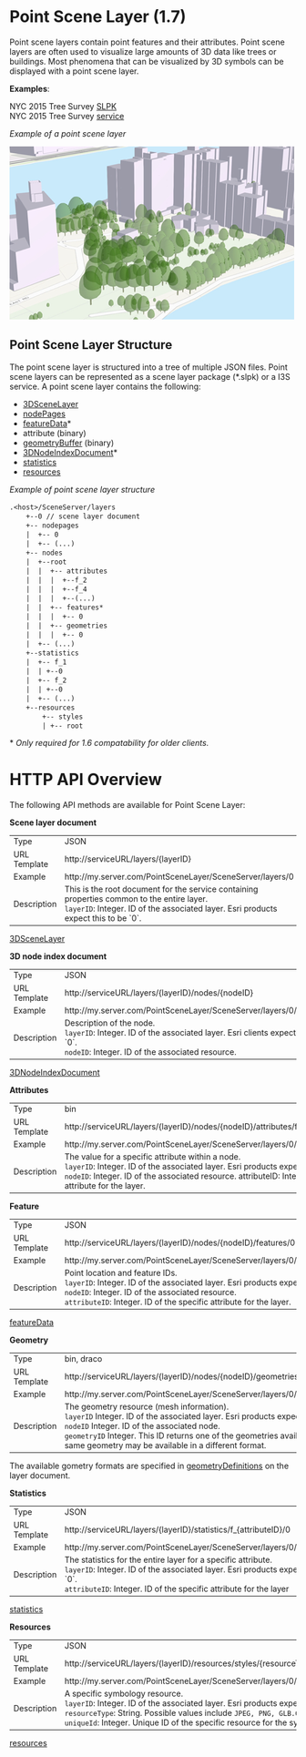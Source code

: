 # Point Scene Layer (1.7)

Point scene layers contain point features and their attributes. Point scene layers are often used to visualize large amounts of 3D data like trees or buildings.  Most phenomena that can be visualized by 3D symbols can be displayed with a point scene layer.

**Examples**:<br />

NYC 2015 Tree Survey [SLPK](https://www.arcgis.com/home/item.html?id=7f3221f2984f49d89a9ef6d114d5f748)
<br>
NYC 2015 Tree Survey [service](https://www.arcgis.com/home/item.html?id=b9d916c329df40a2a1611c9d3e253c69)

*Example of a point scene layer*

![Point Scene Layer](../img/PointSceneLayer.png)

## Point Scene Layer Structure
The point scene layer is structured into a tree of multiple JSON files. Point scene layers can be represented as a scene layer package (*.slpk) or a I3S service. A point scene layer contains the following:

- [3DSceneLayer](3DSceneLayer.psl.md)
- [nodePages](nodePage.cmn.md)
- [featureData](featureData.cmn.md)*
- attribute (binary)
- [geometryBuffer](geometryBuffer.cmn.md) (binary)
- [3DNodeIndexDocument](3DNodeIndexDocument.cmn.md)*
- [statistics](statisticsInfo.cmn.md)
- [resources](resource.psl.md)

*Example of point scene layer structure*

```
.<host>/SceneServer/layers
	+--0 // scene layer document
	+-- nodepages
	|  +-- 0
	|  +-- (...)
	+-- nodes
	|  +--root
	|  |  +-- attributes
	|  |  |  +--f_2
	|  |  |  +--f_4
	|  |  |  +--(...)
	|  |  +-- features*
	|  |  |  +-- 0
	|  |  +-- geometries    
	|  |  |  +-- 0
	|  +-- (...)
	+--statistics
	|  +-- f_1
	|  | +--0
	|  +-- f_2
	|  | +--0
	|  +-- (...)
	+--resources
	    +-- styles
	 	| +-- root
```
\* <i>Only required for 1.6 compatability for older clients.</i>

# HTTP API Overview
The following API methods are available for Point Scene Layer:

**Scene layer document**

<table>
<tr>
    <td>Type</td>
    <td>JSON</td>
</tr>
<tr>
    <td>URL Template</td>
    <td>http://serviceURL/layers/{layerID}</td>
</tr>
<tr>
    <td>Example</td>
    <td>http://my.server.com/PointSceneLayer/SceneServer/layers/0</td>
</tr>
<tr>
    <td>Description</td>
    <td>This is the root document for the service containing properties common to the entire layer.<br/>
    <code>layerID</code>: Integer. ID of the associated layer. Esri products expect this to be `0`.</td>
</tr>
</table>

[3DSceneLayer](3DSceneLayer.psl.md)

**3D node index document**

<table>
<tr>
    <td>Type</td>
    <td>JSON</td>
</tr>
<tr>
    <td>URL Template</td>
    <td>http://serviceURL/layers/{layerID}/nodes/{nodeID}</td>
</tr>
<tr>
    <td>Example</td>
    <td>http://my.server.com/PointSceneLayer/SceneServer/layers/0/nodes/98</td>
</tr>
<tr>
    <td>Description</td>
    <td>Description of the node.<br/>
    <code>layerID</code>: Integer. ID of the associated layer. Esri clients expect this to be `0`.<br/>
    <code>nodeID</code>: Integer. ID of the associated resource.</td>
</tr>
</table>

[3DNodeIndexDocument](3DNodeIndexDocument.cmn.md)

**Attributes**
<table>
<tr>
    <td>Type</td>
    <td>bin</td>
</tr>
<tr>
    <td>URL Template</td>
    <td>http://serviceURL/layers/{layerID}/nodes/{nodeID}/attributes/f_{attributeID}/0</td>
</tr>
<tr>
    <td>Example</td>
    <td>http://my.server.com/PointSceneLayer/SceneServer/layers/0/nodes/98/attributes/f_8/0 </td>
</tr>
<tr>
    <td>Description</td>
    <td>The value for a specific attribute within a node.<br/>
    <code>layerID</code>: Integer. ID of the associated layer. Esri products expect this to be `0`.<br/>
    <code>nodeID</code>: Integer. ID of the associated resource. attributeID: Integer. ID of the specific attribute for the layer. </td>
</tr>
</table>

**Feature**
<table>
<tr>
    <td>Type</td>
    <td>JSON</td>
</tr>
<tr>
    <td>URL Template</td>
    <td>http://serviceURL/layers/{layerID}/nodes/{nodeID}/features/0</td>
</tr>
<tr>
    <td>Example</td>
    <td>http://my.server.com/PointSceneLayer/SceneServer/layers/0/nodes/98/features/0 </td>
</tr>
<tr>
    <td>Description</td>
    <td>Point location and feature IDs.<br/>
    <code>layerID</code>: Integer. ID of the associated layer. Esri products expect this to be `0`.<br/>
    <code>nodeID</code>: Integer. ID of the associated resource.<br/>
    <code>attributeID</code>: Integer. ID of the specific attribute for the layer. </td>
</tr>
</table>

[featureData](featureData.cmn.md)

**Geometry**
<table>
<tr>
    <td>Type</td>
    <td>bin, draco</td>
</tr>
<tr>
    <td>URL Template</td>
    <td>http://serviceURL/layers/{layerID}/nodes/{nodeID}/geometries/{geometryID}</td>
</tr>
<tr>
    <td>Example</td>
    <td>http://my.server.com/PointSceneLayer/SceneServer/layers/0/nodes/98/geometries/0 </td>
</tr>
<tr>
    <td>Description</td>
    <td>The geometry resource (mesh information). <br/>
    <code>layerID</code> Integer. ID of the associated layer. Esri products expect this to be `0`. <br/>
    <code>nodeID</code> Integer. ID of the associated node. <br/>
    <code>geometryID</code> Integer. This ID returns one of the geometries available for this node. The same geometry may be available in a different format. </td>
</tr>
</table>

The available gometry formats are specified in [geometryDefinitions](geometryDefinition.psl.md) on the layer document.

**Statistics**
<table>
<tr>
    <td>Type</td>
    <td>JSON</td>
</tr>
<tr>
    <td>URL Template</td>
    <td>http://serviceURL/layers/{layerID}/statistics/f_{attributeID}/0</td>
</tr>
<tr>
    <td>Example</td>
    <td> http://my.server.com/PointSceneLayer/SceneServer/layers/0/statistics/f_8/0  </td>
</tr>
<tr>
    <td>Description</td>
    <td>The statistics for the entire layer for a specific attribute.<br/>
    <code>layerID</code>: Integer. ID of the associated layer. Esri products expect this to be `0`.<br/>
    <code>attributeID</code>: Integer.  ID of the specific attribute for the layer</td>
</tr>
</table>

[statistics](statisticsInfo.cmn.md)

**Resources**
<table>
<tr>
    <td>Type</td>
    <td>JSON</td>
</tr>
<tr>
    <td>URL Template</td>
    <td>http://serviceURL/layers/{layerID}/resources/styles/{resourceType}/resource/{uniqueId}</td>
</tr>
<tr>
    <td>Example</td>
    <td> http://my.server.com/PointSceneLayer/SceneServer/layers/0/resources/styles/gltf/resource/5fe9e487e2230d61de71aff13744c5e9  </td>
</tr>
<tr>
    <td>Description</td>
    <td>A specific symbology resource.<br/>
    <code>layerID</code>: Integer. ID of the associated layer. Esri products expect this to be `0`.<br/>
    <code>resourceType</code>: String.  Possible values include <code>JPEG, PNG, GLB.GZ</code><br>
    <code>uniqueId</code>: Integer.  Unique ID of the specific resource for the symbol</td>
</tr>
</table>

[resources](resource.psl.md)
